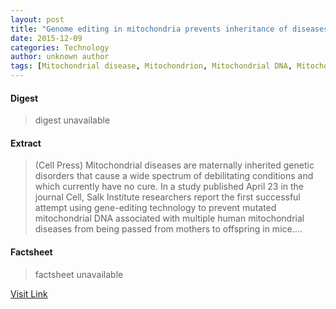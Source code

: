 ```yaml
---
layout: post
title: "Genome editing in mitochondria prevents inheritance of diseases"
date: 2015-12-09
categories: Technology
author: unknown author
tags: [Mitochondrial disease, Mitochondrion, Mitochondrial DNA, Mitochondrial replacement therapy, Biotechnology, Genetics, Life sciences, Biology, Medicine, Biochemistry, Medical specialties, Diseases and disorders, Organisms]
---
```



#### Digest
>digest unavailable

#### Extract
>(Cell Press) Mitochondrial diseases are maternally inherited genetic disorders that cause a wide spectrum of debilitating conditions and which currently have no cure. In a study published April 23 in the journal Cell, Salk Institute researchers report the first successful attempt using gene-editing technology to prevent mutated mitochondrial DNA associated with multiple human mitochondrial diseases from being passed from mothers to offspring in mice....

#### Factsheet
>factsheet unavailable

[Visit Link](http://www.eurekalert.org/pub_releases/2015-04/cp-gei041615.php)


